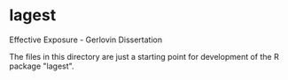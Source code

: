 # lagest
Effective Exposure - Gerlovin Dissertation

The files in this directory are just a starting point for development of the R package "lagest". 
